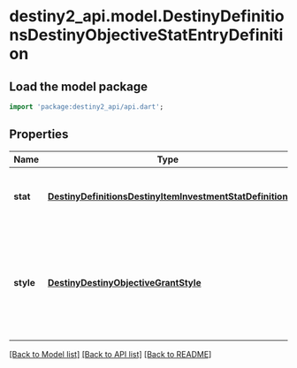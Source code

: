 # destiny2_api.model.DestinyDefinitionsDestinyObjectiveStatEntryDefinition

## Load the model package
```dart
import 'package:destiny2_api/api.dart';
```

## Properties
Name | Type | Description | Notes
------------ | ------------- | ------------- | -------------
**stat** | [**DestinyDefinitionsDestinyItemInvestmentStatDefinition**](DestinyDefinitionsDestinyItemInvestmentStatDefinition.md) | The stat being modified, and the value used. | [optional] [default to null]
**style** | [**DestinyDestinyObjectiveGrantStyle**](DestinyDestinyObjectiveGrantStyle.md) | Whether it will be applied as long as the objective is active, when it&#39;s completed, or until it&#39;s completed. | [optional] [default to null]

[[Back to Model list]](../README.md#documentation-for-models) [[Back to API list]](../README.md#documentation-for-api-endpoints) [[Back to README]](../README.md)


